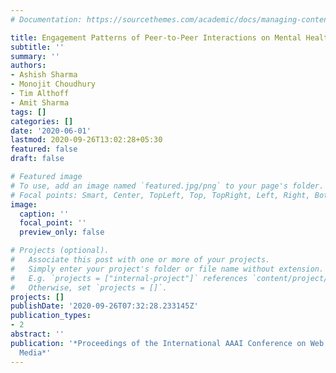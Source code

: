 ```yaml
---
# Documentation: https://sourcethemes.com/academic/docs/managing-content/

title: Engagement Patterns of Peer-to-Peer Interactions on Mental Health Platforms
subtitle: ''
summary: ''
authors:
- Ashish Sharma
- Monojit Choudhury
- Tim Althoff
- Amit Sharma
tags: []
categories: []
date: '2020-06-01'
lastmod: 2020-09-26T13:02:28+05:30
featured: false
draft: false

# Featured image
# To use, add an image named `featured.jpg/png` to your page's folder.
# Focal points: Smart, Center, TopLeft, Top, TopRight, Left, Right, BottomLeft, Bottom, BottomRight.
image:
  caption: ''
  focal_point: ''
  preview_only: false

# Projects (optional).
#   Associate this post with one or more of your projects.
#   Simply enter your project's folder or file name without extension.
#   E.g. `projects = ["internal-project"]` references `content/project/deep-learning/index.md`.
#   Otherwise, set `projects = []`.
projects: []
publishDate: '2020-09-26T07:32:28.233145Z'
publication_types:
- 2
abstract: ''
publication: '*Proceedings of the International AAAI Conference on Web and Social
  Media*'
---
```

